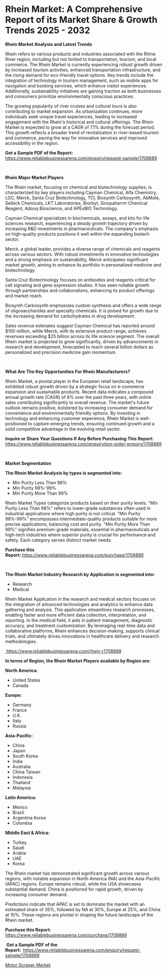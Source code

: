 <p><h1>Rhein Market: A Comprehensive Report of its Market Share & Growth Trends 2025 - 2032</h1></p><p><strong>Rhein Market Analysis and Latest Trends</strong></p>
<p><p>Rhein refers to various products and industries associated with the Rhine River region, including but not limited to transportation, tourism, and local commerce. The Rhein Market is currently experiencing robust growth driven by increased tourism activities, enhanced transportation infrastructure, and the rising demand for eco-friendly travel options. Key trends include the integration of technology in tourism management, such as mobile apps for navigation and booking services, which enhance visitor experiences. Additionally, sustainability initiatives are gaining traction as both businesses and consumers prioritize environmentally conscious practices.</p><p>The growing popularity of river cruises and cultural tours is also contributing to market expansion. As urbanization continues, more individuals seek unique travel experiences, leading to increased engagement with the Rhein's historical and cultural offerings. The Rhein Market is expected to grow at a CAGR of 7.1% during the forecast period. This growth reflects a broader trend of revitalization in river-based tourism and commerce, paving the way for innovative services and improved accessibility in the region.</p></p>
<p><strong>Get a Sample PDF of the Report:&nbsp;</strong> <a href="https://www.reliablebusinessarena.com/enquiry/request-sample/1708889?utm_campaign=2733&utm_medium=2&utm_source=Github&utm_content=ia&utm_term=27032025&utm_id=rhein">https://www.reliablebusinessarena.com/enquiry/request-sample/1708889</a></p>
<p>&nbsp;</p>
<p><strong>Rhein Major Market Players</strong></p>
<p><p>The Rhein market, focusing on chemical and biotechnology supplies, is characterized by key players including Cayman Chemical, Alfa Chemistry, LGC, Merck, Santa Cruz Biotechnology, TCI, Biosynth Carbosynth, AbMole, Selleck Chemicals, LKT Laboratories, Biorbyt, Sinopaharrm Chemical Reagent, Adooq Bioscience, and APExBIO Technology. </p><p>Cayman Chemical specializes in biochemicals, assays, and kits for life sciences research, experiencing a steady growth trajectory driven by increasing R&D investments in pharmaceuticals. The company's emphasis on high-quality products positions it well within the expanding biotech sector.</p><p>Merck, a global leader, provides a diverse range of chemicals and reagents across various sectors. With robust investments in innovative technologies and a strong emphasis on sustainability, Merck anticipates significant market growth, aiming to enhance its portfolio in personalized medicine and biotechnology.</p><p>Santa Cruz Biotechnology focuses on antibodies and reagents critical for cell signaling and gene expression studies. It has seen notable growth through partnerships and collaborations, enhancing its product offerings and market reach.</p><p>Biosynth Carbosynth emphasizes custom synthesis and offers a wide range of oligosaccharides and specialty chemicals. It is poised for growth due to the increasing demand for carbohydrates in drug development.</p><p>Sales revenue estimates suggest Cayman Chemical has reported around $100 million, while Merck, with its extensive product range, achieves revenues exceeding $25 billion across its life science segment. The overall Rhein market is projected to grow significantly, driven by advancements in research and development, forecasted to reach several billion dollars as personalized and precision medicine gain momentum.</p></p>
<p>&nbsp;</p>
<p><strong>What Are The Key Opportunities For Rhein Manufacturers?</strong></p>
<p><p>Rhein Market, a pivotal player in the European retail landscape, has exhibited robust growth driven by a strategic focus on e-commerce expansion and sustainable products. Recent data indicates a compound annual growth rate (CAGR) of 8% over the past three years, with online sales contributing significantly to overall revenue. The market's future outlook remains positive, bolstered by increasing consumer demand for convenience and environmentally friendly options. By investing in technology and enhancing customer experience, Rhein Market is well-positioned to capture emerging trends, ensuring continued growth and a solid competitive advantage in the evolving retail sector.</p></p>
<p><strong>Inquire or Share Your Questions If Any Before Purchasing This Report:</strong> <a href="https://www.reliablebusinessarena.com/enquiry/pre-order-enquiry/1708889?utm_campaign=2733&utm_medium=2&utm_source=Github&utm_content=ia&utm_term=27032025&utm_id=rhein">https://www.reliablebusinessarena.com/enquiry/pre-order-enquiry/1708889</a></p>
<p>&nbsp;</p>
<p><strong>Market Segmentation</strong></p>
<p><strong>The Rhein Market Analysis by types is segmented into:</strong></p>
<p><ul><li>Min Purity Less Than 98%</li><li>Min Purity 98%-99%</li><li>Min Purity More Than 99%</li></ul></p>
<p><p>Rhein Market Types categorize products based on their purity levels. "Min Purity Less Than 98%" refers to lower-grade substances often used in industrial applications where high purity is not critical. "Min Purity 98%-99%" encompasses intermediate-quality products suitable for more precise applications, balancing cost and purity. "Min Purity More Than 99%" signifies premium-grade materials, essential in pharmaceuticals and high-tech industries where superior purity is crucial for performance and safety. Each category serves distinct market needs.</p></p>
<p><strong>Purchase this Report:&nbsp;</strong><a href="https://www.reliablebusinessarena.com/purchase/1708889?utm_campaign=2733&utm_medium=2&utm_source=Github&utm_content=ia&utm_term=27032025&utm_id=rhein">https://www.reliablebusinessarena.com/purchase/1708889</a></p>
<p>&nbsp;</p>
<p><strong>The Rhein Market Industry Research by Application is segmented into:</strong></p>
<p><ul><li>Research</li><li>Medical</li></ul></p>
<p><p>Rhein Market Application in the research and medical sectors focuses on the integration of advanced technologies and analytics to enhance data gathering and analysis. This application streamlines research processes, enabling faster and more efficient data collection, interpretation, and reporting. In the medical field, it aids in patient management, diagnostic accuracy, and treatment customization. By leveraging real-time data and collaborative platforms, Rhein enhances decision-making, supports clinical trials, and ultimately drives innovations in healthcare delivery and research methodologies.</p></p>
<p><a href="https://www.reliablebusinessarena.com/rhein-r1708889?utm_campaign=2733&utm_medium=2&utm_source=Github&utm_content=ia&utm_term=27032025&utm_id=rhein">&nbsp;https://www.reliablebusinessarena.com/rhein-r1708889</a></p>
<p><strong>In terms of Region, the Rhein Market Players available by Region are:</strong></p>
<p>
    <p> <strong> North America: </strong>
        <ul>
            <li>United States</li>
            <li>Canada</li>
        </ul>
        </p> 
    <p> <strong> Europe: </strong>
        <ul>
            <li>Germany</li>
            <li>France</li>
            <li>U.K.</li>
            <li>Italy</li>
            <li>Russia</li>
        </ul>
        </p> 
    <p> <strong> Asia-Pacific: </strong>
        <ul>
            <li>China</li>
            <li>Japan</li>
            <li>South Korea</li>
            <li>India</li>
            <li>Australia</li>
            <li>China Taiwan</li>
            <li>Indonesia</li>
            <li>Thailand</li>
            <li>Malaysia</li>
        </ul>
        </p> 
    <p> <strong> Latin America: </strong>
        <ul>
            <li>Mexico</li>
            <li>Brazil</li>
            <li>Argentina Korea</li>
            <li>Colombia</li>
        </ul>
        </p> 
    <p> <strong> Middle East & Africa: </strong>
        <ul>
            <li>Turkey</li>
            <li>Saudi</li>
            <li>Arabia</li>
            <li>UAE</li>
            <li>Korea</li>
        </ul>
    </p>
    </p>
<p><p>The Rhein market has demonstrated significant growth across various regions, with notable expansion in North America (NA) and the Asia-Pacific (APAC) regions. Europe remains robust, while the USA showcases substantial demand. China is positioned for rapid growth, driven by increasing consumer demand. </p><p>Predictions indicate that APAC is set to dominate the market with an estimated share of 35%, followed by NA at 30%, Europe at 25%, and China at 10%. These regions are pivotal in shaping the future landscape of the Rhein market.</p></p>
<p><strong>Purchase this Report: </strong><a href="https://www.reliablebusinessarena.com/purchase/1708889?utm_campaign=2733&utm_medium=2&utm_source=Github&utm_content=ia&utm_term=27032025&utm_id=rhein">https://www.reliablebusinessarena.com/purchase/1708889</a></p>
<p>&nbsp;<strong>Get a Sample PDF of the Report:&nbsp;&nbsp;</strong><a href="https://www.reliablebusinessarena.com/enquiry/request-sample/1708889?utm_campaign=2733&utm_medium=2&utm_source=Github&utm_content=ia&utm_term=27032025&utm_id=rhein">https://www.reliablebusinessarena.com/enquiry/request-sample/1708889</a></p>
<p><strong></strong></p>
<p><p><a href="https://github.com/ridchycarlas/Market-Research-Report-List-1/blob/main/motor-scraper-market.md?utm_campaign=2733&utm_medium=2&utm_source=Github&utm_content=ia&utm_term=27032025&utm_id=rhein">Motor Scraper Market</a></p></p>